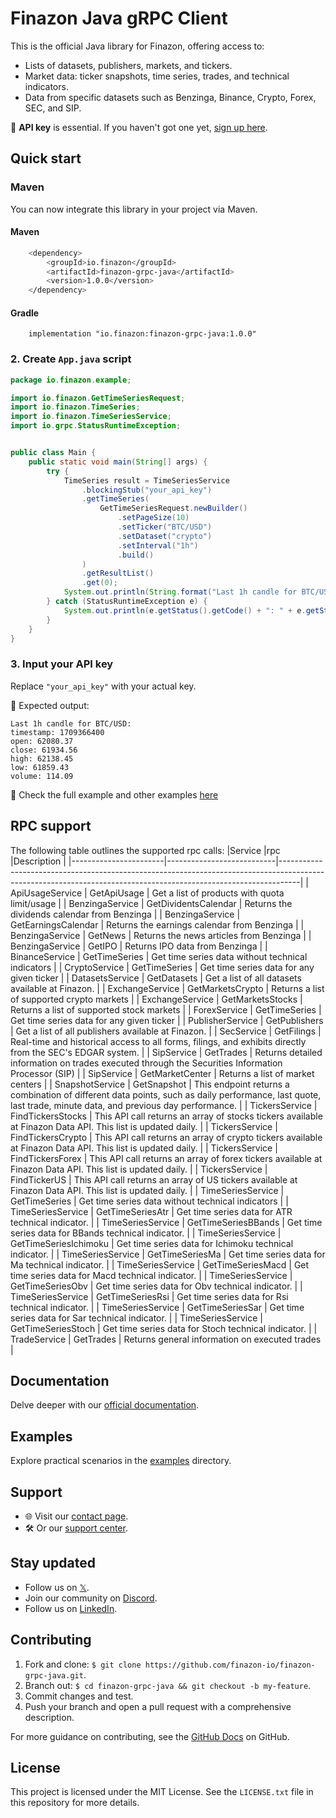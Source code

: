 # Finazon Java gRPC Client

This is the official Java library for Finazon, offering access to:
- Lists of datasets, publishers, markets, and tickers.
- Market data: ticker snapshots, time series, trades, and technical indicators.
- Data from specific datasets such as Benzinga, Binance, Crypto, Forex, SEC, and SIP.

🔑 **API key** is essential. If you haven't got one yet, [sign up here](https://finazon.io/).


## Quick start

### Maven

You can now integrate this library in your project via Maven.

#### Maven
```bash
    <dependency>
        <groupId>io.finazon</groupId>
        <artifactId>finazon-grpc-java</artifactId>
        <version>1.0.0</version>
    </dependency>
```

#### Gradle
```
    implementation "io.finazon:finazon-grpc-java:1.0.0"
```

### 2. Create `App.java` script
```java
package io.finazon.example;

import io.finazon.GetTimeSeriesRequest;
import io.finazon.TimeSeries;
import io.finazon.TimeSeriesService;
import io.grpc.StatusRuntimeException;


public class Main {
    public static void main(String[] args) {
        try {
            TimeSeries result = TimeSeriesService
                .blockingStub("your_api_key")
                .getTimeSeries(
                    GetTimeSeriesRequest.newBuilder()
                        .setPageSize(10)
                        .setTicker("BTC/USD")
                        .setDataset("crypto")
                        .setInterval("1h")
                        .build()
                )
                .getResultList()
                .get(0);
            System.out.println(String.format("Last 1h candle for BTC/USD: \n%s", result));
        } catch (StatusRuntimeException e) {
            System.out.println(e.getStatus().getCode() + ": " + e.getStatus().getDescription());
        }
    }
}
```

### 3. Input your API key
Replace `"your_api_key"` with your actual key.


📝 Expected output:
```
Last 1h candle for BTC/USD:
timestamp: 1709366400
open: 62080.37
close: 61934.56
high: 62138.45
low: 61859.43
volume: 114.09
```

👀 Check the full example and other examples [here](https://github.com/finazon-io/finazon-grpc-java/tree/main/examples)

## RPC support

The following table outlines the supported rpc calls:
|Service                |rpc                        |Description                                                                                                                                                      |
|-----------------------|---------------------------|-----------------------------------------------------------------------------------------------------------------------------------------------------------------|
| ApiUsageService       | GetApiUsage               | Get a list of products with quota limit/usage                                                                                                                   |
| BenzingaService       | GetDividentsCalendar      | Returns the dividends calendar from Benzinga                                                                                                                    |
| BenzingaService       | GetEarningsCalendar       | Returns the earnings calendar from Benzinga                                                                                                                     |
| BenzingaService       | GetNews                   | Returns the news articles from Benzinga                                                                                                                         |
| BenzingaService       | GetIPO                    | Returns IPO data from Benzinga                                                                                                                                  |
| BinanceService        | GetTimeSeries             | Get time series data without technical indicators                                                                                                               |
| CryptoService         | GetTimeSeries             | Get time series data for any given ticker                                                                                                                       |
| DatasetsService       | GetDatasets               | Get a list of all datasets available at Finazon.                                                                                                                |
| ExchangeService       | GetMarketsCrypto          | Returns a list of supported crypto markets                                                                                                                      |
| ExchangeService       | GetMarketsStocks          | Returns a list of supported stock markets                                                                                                                       |
| ForexService          | GetTimeSeries             | Get time series data for any given ticker                                                                                                                       |
| PublisherService      | GetPublishers             | Get a list of all publishers available at Finazon.                                                                                                              |
| SecService            | GetFilings                | Real-time and historical access to all forms, filings, and exhibits directly from the SEC's EDGAR system.                                                       |
| SipService            | GetTrades                 | Returns detailed information on trades executed through the Securities Information Processor (SIP)                                                              |
| SipService            | GetMarketCenter           | Returns a list of market centers                                                                                                                                |
| SnapshotService       | GetSnapshot               | This endpoint returns a combination of different data points, such as daily performance, last quote, last trade, minute data, and previous day performance.     |
| TickersService        | FindTickersStocks         | This API call returns an array of stocks tickers available at Finazon Data API. This list is updated daily.                                                     |
| TickersService        | FindTickersCrypto         | This API call returns an array of crypto tickers available at Finazon Data API. This list is updated daily.                                                     |
| TickersService        | FindTickersForex          | This API call returns an array of forex tickers available at Finazon Data API. This list is updated daily.                                                      |
| TickersService        | FindTickerUS              | This API call returns an array of US tickers available at Finazon Data API. This list is updated daily.                                                         |
| TimeSeriesService     | GetTimeSeries             | Get time series data without technical indicators                                                                                                               |
| TimeSeriesService     | GetTimeSeriesAtr          | Get time series data for ATR technical indicator.                                                                                                               |
| TimeSeriesService     | GetTimeSeriesBBands       | Get time series data for BBands technical indicator.                                                                                                            |
| TimeSeriesService     | GetTimeSeriesIchimoku     | Get time series data for Ichimoku technical indicator.                                                                                                          |
| TimeSeriesService     | GetTimeSeriesMa           | Get time series data for Ma technical indicator.                                                                                                                |
| TimeSeriesService     | GetTimeSeriesMacd         | Get time series data for Macd technical indicator.                                                                                                              |
| TimeSeriesService     | GetTimeSeriesObv          | Get time series data for Obv technical indicator.                                                                                                               |
| TimeSeriesService     | GetTimeSeriesRsi          | Get time series data for Rsi technical indicator.                                                                                                               |
| TimeSeriesService     | GetTimeSeriesSar          | Get time series data for Sar technical indicator.                                                                                                               |
| TimeSeriesService     | GetTimeSeriesStoch        | Get time series data for Stoch technical indicator.                                                                                                             |
| TradeService          | GetTrades                 | Returns general information on executed trades                                                                                                                  |

## Documentation
Delve deeper with our [official documentation](https://finazon.io/docs).

## Examples
Explore practical scenarios in the [examples](https://github.com/finazon-io/finazon-grpc-java/tree/main/examples) directory.

## Support
- 🌐 Visit our [contact page](https://finazon.io/contact-sales).
- 🛠 Or our [support center](https://support.finazon.io/en/).

## Stay updated
- Follow us on [𝕏](https://twitter.com/finazon_io).
- Join our community on [Discord](https://discord.gg/D5u4ZpB7w7).
- Follow us on [LinkedIn](https://www.linkedin.com/company/finazon).

## Contributing
1. Fork and clone: `$ git clone https://github.com/finazon-io/finazon-grpc-java.git`.
2. Branch out: `$ cd finazon-grpc-java && git checkout -b my-feature`.
3. Commit changes and test.
4. Push your branch and open a pull request with a comprehensive description.

For more guidance on contributing, see the [GitHub Docs](https://docs.github.com/en/get-started/quickstart/contributing-to-projects) on GitHub.

## License

This project is licensed under the MIT License. See the `LICENSE.txt` file in this repository for more details.